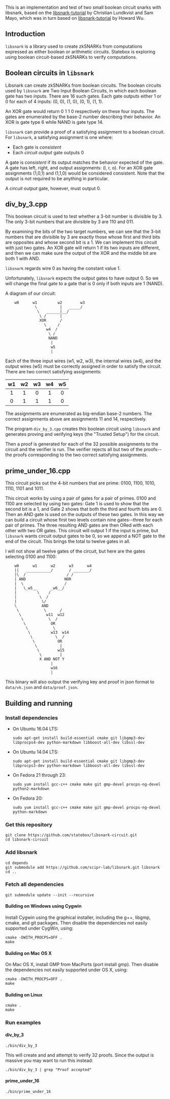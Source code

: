 This is an implementation and test of two small boolean circuit snarks with libsnark, based on the [libsnark-tutorial](https://github.com/christianlundkvist/libsnark-tutorial) by Christian Lundkvist and Sam Mayo, which was in turn based on [libsnark-tutorial](https://github.com/howardwu/libsnark-tutorial) by Howard Wu.

## Introduction

`libsnark` is a library used to create zkSNARKs from computations expressed as either boolean or arithmetic circuits. Statebox is exploring using boolean circuit-based zkSNARKs to verify computations. 

## Boolean circuits in `libsnark`

Libsnark can create zkSNARKs from boolean circuits. The boolean circuits used by `libsnark` are Two Input Boolean Circuits, in which each boolean gate has two inputs. There are 16 such gates. Each gate outputs either 1 or 0 for each of 4 inputs: (0, 0), (1, 0), (0, 1), (1, 1).

An XOR gate would return 0 1 1 0 respectively on these four inputs. The gates are enumerated by the base-2 number describing their behavior. An XOR is gate type 6 while NAND is gate type 14.

`libsnark` can provide a proof of a satisfying assignment to a boolean circuit. For `libsnark`, a satisfying assignment is one where:

- Each gate is *consistent*
- Each *circuit output* gate outputs 0

A gate is *consistent* if its output matches the behavior expected of the gate. A gate has left, right, and output assignments: (l, r, o). For an XOR gate assignments (1,0,1) and (1,1,0) would be considered consistent. Note that the output is not required to be anything in particular.

A *circuit output* gate, however, must output 0.


## div_by_3.cpp

This boolean circuit is used to test whether a 3-bit number is divisible by 3. The only 3-bit numbers that are divisible by 3 are 110 and 011.

By examining the bits of the two target numbers, we can see that the 3-bit numbers that are divisible by 3 are exactly those whose first and third bits are opposites and whose second bit is a 1. We can implement this circuit with just two gates. An XOR gate will return 1 if its two inputs are different, and then we can make sure the output of the XOR and the middle bit are both 1 with AND.

`libsnark` regards wire 0 as having the constant value 1.

Unfortunately, `libsnark` expects the output gates to have output 0. So we will change the final gate to a gate that is 0 only if both inputs are 1 (NAND).

A diagram of our circuit:

```
    w0      w1         w2        w3
             \          |   _____/
              \   ______|__/
               \ /      |
               XOR      /
                 \     /
                  w4  /
                   \ /
                   NAND
                    |
                    w5
                    |
```

Each of the three input wires (w1, w2, w3), the internal wires (w4), and the output wires (w5) must be correctly assigned in order to satisfy the circuit. There are two correct satisfying assignments:

|  w1 |  w2 |  w3 |  w4 |  w5 |
|:---:|:---:|:---:|:---:|:---:|
|   1 |   1 |   0 |  1  |   0 |
|   0 |   1 |   1 |  1  |   0 |

The assignments are enumerated as big-endian base-2 numbers. The correct assignments above are assignments 11 and 14, respectively.

The program `div_by_3.cpp` creates this boolean circuit using `libsnark` and generates proving and verifying keys (the "Trusted Setup") for the circuit.

Then a proof is generated for each of the 32 possible assignments to the circuit and the verifier is run. The verifier rejects all but two of the proofs--the proofs corresponding to the two correct satisfying assignments.

## prime_under_16.cpp

This circuit picks out the 4-bit numbers that are prime: 0100, 1100, 1010, 1110, 1101 and 1011.

This circuit works by using a pair of gates for a pair of primes. 0100 and 1100 are selected by using two gates: Gate 1 is used to show that the second bit is a 1, and Gate 2 shows that both the third and fourth bits are 0. Then an AND gate is used on the outputs of these two gates. In this way we can build a circuit whose first two levels contain nine gates--three for each pair of primes. The three resulting AND gates are then ORed with each other with two OR gates. This circuit will output 1 if the input is prime, but `libsnark` wants circuit output gates to be 0, so we append a NOT gate to the end of the circuit. This brings the total to twelve gates in all.

I will not show all twelve gates of the circuit, but here are the gates selecting 0100 and 1100:

```
    w0      w1      w2      w3      w4
    ||   ___________/       / _______/
    |\  /                  / /
    | AND                 NOR
    |  \                  /
    |   \_w5__      _w6__/
    |         \    /
    |          \  /
    |           \/
    \           AND
     \           \      /
      \           w11  w12
       \           \  /
        \           OR
         \           \
          \         w13  w14
           \          \  /
            \          OR
             \          |
              \        w15
               \        |
               X AND NOT Y
                    |
                    w16
                    |
```

This binary will also output the verifying key and proof in json format to `data/vk.json` and `data/proof.json`.

## Building and running

### Install dependencies

- On Ubuntu 16.04 LTS:
  ```
  sudo apt-get install build-essential cmake git libgmp3-dev libprocps4-dev python-markdown libboost-all-dev libssl-dev
  ```

- On Ubuntu 14.04 LTS:

  ```
  sudo apt-get install build-essential cmake git libgmp3-dev libprocps3-dev python-markdown libboost-all-dev libssl-dev
  ```

- On Fedora 21 through 23:

  ```
  sudo yum install gcc-c++ cmake make git gmp-devel procps-ng-devel python2-markdown
  ```

- On Fedora 20:

  ```
  sudo yum install gcc-c++ cmake make git gmp-devel procps-ng-devel python-markdown
  ```
### Get this repository
```
git clone https://github.com/statebox/libsnark-circuit.git
cd libsnark-circuit
```
### Add libsnark 

```
cd depends
git submodule add https://github.com/scipr-lab/libsnark.git libsnark
cd ..
```

### Fetch all dependencies

```
git submodule update --init --recursive
```

#### Building on Windows using Cygwin

Install Cygwin using the graphical installer, including the g++, libgmp, cmake, and git packages. Then disable the dependencies not easily supported under CygWin, using:

```
cmake -DWITH_PROCPS=OFF .
make
```

#### Building on Mac OS X

On Mac OS X, install GMP from MacPorts (port install gmp). Then disable the dependencies not easily supported under OS X, using:

```
cmake -DWITH_PROCPS=OFF .
make
```

#### Building on Linux

```
cmake .
make
```

### Run examples

#### div_by_3

```
./bin/div_by_3
```

This will create and and attempt to verify 32 proofs. Since the output is massive you may want to run this instead:

```
./bin/div_by_3 | grep "Proof accepted"
```

#### prime_under_16

```
./bin/prime_under_16
```
